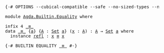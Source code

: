 <pre class="Agda"><a id="1" class="Symbol">{-#</a> <a id="5" class="Keyword">OPTIONS</a> <a id="13" class="Pragma">--cubical-compatible</a> <a id="34" class="Pragma">--safe</a> <a id="41" class="Pragma">--no-sized-types</a> <a id="58" class="Pragma">--no-guardedness</a> <a id="75" class="Pragma">--level-universe</a> <a id="92" class="Symbol">#-}</a>

<a id="97" class="Keyword">module</a> <a id="104" href="Agda.Builtin.Equality.html" class="Module">Agda.Builtin.Equality</a> <a id="126" class="Keyword">where</a>

<a id="133" class="Keyword">infix</a> <a id="139" class="Number">4</a> <a id="141" href="Agda.Builtin.Equality.html#150" class="Datatype Operator">_≡_</a>
<a id="145" class="Keyword">data</a> <a id="_≡_"></a><a id="150" href="Agda.Builtin.Equality.html#150" class="Datatype Operator">_≡_</a> <a id="154" class="Symbol">{</a><a id="155" href="Agda.Builtin.Equality.html#155" class="Bound">a</a><a id="156" class="Symbol">}</a> <a id="158" class="Symbol">{</a><a id="159" href="Agda.Builtin.Equality.html#159" class="Bound">A</a> <a id="161" class="Symbol">:</a> <a id="163" href="Agda.Primitive.html#388" class="Primitive">Set</a> <a id="167" href="Agda.Builtin.Equality.html#155" class="Bound">a</a><a id="168" class="Symbol">}</a> <a id="170" class="Symbol">(</a><a id="171" href="Agda.Builtin.Equality.html#171" class="Bound">x</a> <a id="173" class="Symbol">:</a> <a id="175" href="Agda.Builtin.Equality.html#159" class="Bound">A</a><a id="176" class="Symbol">)</a> <a id="178" class="Symbol">:</a> <a id="180" href="Agda.Builtin.Equality.html#159" class="Bound">A</a> <a id="182" class="Symbol">→</a> <a id="184" href="Agda.Primitive.html#388" class="Primitive">Set</a> <a id="188" href="Agda.Builtin.Equality.html#155" class="Bound">a</a> <a id="190" class="Keyword">where</a>
  <a id="198" class="Keyword">instance</a> <a id="_≡_.refl"></a><a id="207" href="Agda.Builtin.Equality.html#207" class="InductiveConstructor">refl</a> <a id="212" class="Symbol">:</a> <a id="214" href="Agda.Builtin.Equality.html#171" class="Bound">x</a> <a id="216" href="Agda.Builtin.Equality.html#150" class="Datatype Operator">≡</a> <a id="218" href="Agda.Builtin.Equality.html#171" class="Bound">x</a>

<a id="221" class="Symbol">{-#</a> <a id="225" class="Keyword">BUILTIN</a> <a id="233" class="Keyword">EQUALITY</a> <a id="242" href="Agda.Builtin.Equality.html#150" class="Datatype Operator">_≡_</a> <a id="246" class="Symbol">#-}</a>
</pre>